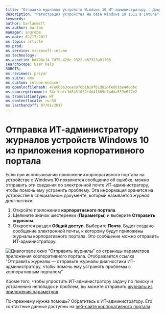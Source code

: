 ```yaml
---
title: "Отправка журналов устройств Windows 10 ИТ-администратору | Документы Майкрософт"
description: "Регистрация устройства на базе Windows 10 1511 в Intune"
keywords: 
author: barlanmsft
ms.author: barlan
manager: angrobe
ms.date: 02/17/2017
ms.topic: article
ms.prod: 
ms.service: microsoft-intune
ms.technology: 
ms.assetid: bd428c14-7d75-42de-9322-b57323a01f06
searchScope: User help
ROBOTS: 
ms.reviewer: priyar
ms.suite: ems
ms.custom: intune-enduser
ms.openlocfilehash: 47e6b663cead876b1b19f61d02efed81be4d0dbc
ms.sourcegitcommit: 34cfebfc1d8b81032f4d41869d74dda559e677e2
ms.translationtype: HT
ms.contentlocale: ru-RU
ms.lasthandoff: 07/01/2017
---
```

# <a name="send-logs-to-your-it-admin-from-the-company-portal-app-for-windows-10"></a>Отправка ИТ-администратору журналов устройств Windows 10 из приложения корпоративного портала

Если при использовании приложения корпоративного портала на устройстве с Windows 10 появляется сообщение об ошибке, можно отправить эти сведения по электронной почте ИТ-администратору, чтобы помочь ему устранить проблему. Эта информация хранится на устройстве в специальном документе, который называется _журнал диагностики_.

1.  Откройте приложение **корпоративного портала**.
2.  Щелкните значок шестеренки (**Параметры**) и выберите **Отправить журналы**.
3.  Откроется раздел **Общий доступ**. Выберите **Почта**. Будет создано сообщение электронной почты, к которому будут приложены журналы корпоративного портала. Это сообщение можно отправить ИТ-администратору.

  ![Диалоговое окно "Отправить журналы" со страницы параметров приложения корпоративного портала. Отображается ссылка "Отправить журналы — отправьте журналы диагностики ИТ-администратору, чтобы помочь ему устранять проблемы с корпоративным порталом".](./media/w10-share-logs.png)

Кроме того, чтобы упростить ИТ-администратору задачу по поиску и устранению неполадок и проблем, вы можете отправить [журналы из приложения параметров](send-logs-to-your-it-admin-settings-windows.md). 

По-прежнему нужна помощь? Обратитесь к ИТ-администратору. Его контактные данные доступны на [веб-сайте корпоративного портала](http://portal.manage.microsoft.com).
